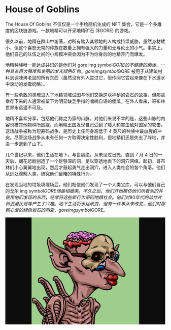 # House of Goblins

The House Of Goblins 不仅仅是一个手绘随机生成的 NFT 集合，它是一个多维度的区块链游戏。一款地精可以开采地精矿石 ($GORE) 的游戏。

很久以前，地精在群山中游荡，对所有踏入其领地的人构成持续威胁。虽然身材矮小，但这个喜怒无常的种族在数量上拥有强大的力量和无与伦比的小气。事实上，他们自己的队伍之间的小规模冲突会因为不为你身后的地精开门而爆发。

地精种族唯一能达成共识的是他们对 gore img symbol$GORE 的不健康的痴迷。一种具有巨大强度和美丽的发光绿色矿物，gore img symbol$GORE 被用于从建筑材料到调味烤老鼠的所有东西（虽然没有外人尝过它，但传闻它尝起来像在下水道水中滚动的发霉奶酪）。

有一些勇敢的灵魂进入了地精领域试图与他们交换这块神秘的岩石的故事，但那些幸存下来的人通常被留下为明显缺乏手指的喃喃自语的傻瓜。在外人看来，哥布林世界永远遥不可及。

地精不喜欢分享，包括他们称之为家的山脉。对他们来说不幸的是，这些山脉的内容也被其他物种所觊觎，而地精王国发现自己受到了矮人和害虫敌对国家的攻击。这场战争被称为短筹码战争，是历史上任何身高低于 4 英尺的种族中最血腥的冲突。尽管这场战争从未有任何一方取得决定性胜利，但地精们还是失去了阵地，并进一步退到了山下。

几个世纪以来，他们生活在地下，与世隔绝，从未见过日光，直到 7 月 4 日的一天后，烟花悲剧创造了一个足够深的洞，足以穿透地表下的洞穴网络。起初，哥布林们小心翼翼地出现，然后才鼓起勇气走出洞穴，进入人类社会的各个角落。他们从远处观察人类，研究他们目睹的特殊行为。

在发现当地的垃圾填埋场后，他们相信他们发现了一个人类宝库，可以与他们自己的戈尔 img symbol$GORE 储备相媲美。不久之后，他们开始模仿他们所看到的并使用他们发现的东西，经常将这些新行为带回地精社会。他们对 80 年代的动作片和浪漫民谣等产生了兴趣。地下生活将永远改变，但有一件事从未改变，他们对那颗心爱的绿色岩石的热爱，gore img symbol$GORE。

![houseofgoblins-dapp-games-ethereum-image1_e0e3dc7fb3ab43d5874bb38d7ed2067a](houseofgoblins-dapp-games-ethereum-image1_e0e3dc7fb3ab43d5874bb38d7ed2067a.png)

